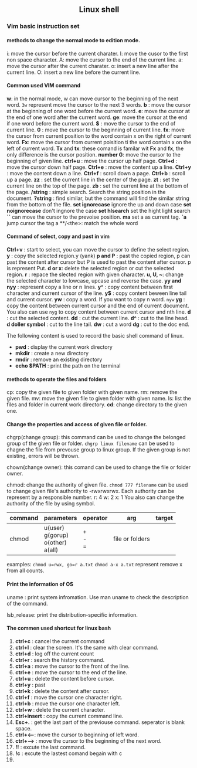 ## <center> Linux shell </center>
### Vim basic instruction set

#### methods to change the normal mode to edition mode.
i: move the cursor before the current charater.
I: move the cusor to the first non space character.
A: move the cursor to the end of the current line.
a: move the cursor after the current charater.
o: insert a new line after the current line.
O: insert a new line before the current line.

#### Common used VIM command
**w**: in the normal mode, w can move cursor to the beginning of the next word. ```3w``` represent move the cursor to the next 3 words.
**b** : move the cursor at the beginning of one word before the current word.
**e**: move the cursor at the end of one word after the current word.
**ge**: move the cursor at the end if one word before the current word.
**$** : move the cursor to the end of current line.
**0** : move the cursor to the beginning of current line. 
**fx**: move the cursor from current position to the word contain x on the right of current word.
**Fx**: move the cursor from current poisition ti the word contain x on the left of current word.
**Tx** and **tx**: these comand is familar wit **Fx** and **fx**, the only difference is the cursor position.
**number G**: move the cursor to the beginning of given line.
**ctrl+u** : move the cursor up half page.
**Ctrl+d** : move the cursor down half page.
**Ctrl+e** : move the content up a line.
**Ctrl+y** : move the content down a line.
**Ctrl+f** : scroll down a page.
**Ctrl+b** : scroll up a page.
**zz** : set the current line in the center of the page.
**zt** : set the current line on the top of the page.
**zb** : set the current line at the bottom of the page.
**/string** : simple search. Search the string position in the document.
**?string** : find similar, but the command will find the similar string from the bottom of the file.
**set ignorecase** ignore the up and down case
**set noignorecase** don't ingnore the case
**set hlsearch** set the hight light search
**``** can move the cursor to the prevoise position.
**ma** set a as current tag.
**`a** jump cursor the tag a 
**/\<the\>: match the whole word

#### Command of select, copy and past in vim
**Ctrl+v** : start to select, you can move the cursor to define the select region.
**y** : copy the selected region.y (yank)
**p and P** : past the copied region, p can past the content after cursor but P is used to past the content after cursor. p is represent Put.
**d or x**: delete the selected region or cut the selected region.
**r** : repace the slected region with given character.
**u, U, ~**: change the selected character to lowcase, upcase and reverse the case.
**yy and nyy** : represent copy a line or n lines.
**y^** : copy content between first character and current cursor of the line.
**y$** : copy content beween line tail and current cursor.
**yw** : copy a word. If you want to copy n word. ```nyw```
**yg** : copy the content between current cursor and the end of current document. You also can use ```nyg``` to copy content between current cursor and nth line.
**d** : cut the selected content.
**dd** : cut the current line.
**d^** : cut to the line head.
**d doller symbol** : cut to the line tail.
**dw** : cut a word
**dg** : cut to the doc end.


The following content is used to record the basic shell command of linux.
* **pwd** : display the current work directory
* **mkdir** : create a new directory
* **rmdir** : remove an existing directory
* **echo $PATH** : print the path on the terminal
#### methods to operate the files and folders
cp: copy the given file to given folder with given name.
rm: remove the given file.
mv: move the given file to given folder with given name.
ls: list the files and folder in current work directory. 
**cd**: change directory to the given one.

#### Change the properties and access of given file or folder.
chgrp(change group): this command can be used to change the belonged group of the given file or folder. ```chgrp linux filename``` can be used to chagne the file from prevouse group to linux group. If the given group is not existing, errors will be thrown.

chown(change owner): this comand can be used to change the file or folder owner.

chmod: change the authority of given file. ```chmod 777 filename``` can be used to change given file's authority to -rwxrwxrwx. Each authority can be represent by a responsible number.
r: 4 
w: 2
x: 1
You also can change the authority of the file by using symbol. 


|command|parameters|operator|arg|target|
|-|-|-|-|-|
|chmod| u(user)<br> g(gorup)<br>o(other)<br>a(all)| +<br>-<br>=<br>| file or folders|

examples: ```chmod u=rwx, go=r a.txt```
```chmod a-x a.txt``` represent remove x from all counts.

#### Print the information of OS
uname : print system infromation. Use man uname to check the description of the command.

lsb_release: print the distribution-specific information.

#### The commen used shortcut for linux bash
1. **ctrl+c** : cancel the current command
2. **ctrl+l** : clear the screen. It's the same with clear command.
3. **ctrl+d** : log off the current count
4. **ctrl+r** : search the history command.
5. **ctrl+a** : move the cursor to the front of the line.
6. **ctrl+e** : move the cursor to the end of the line.
7. **ctrl+u** : delete the content before cursor.
8. **ctrl+y** : past
9. **ctrl+k** : delete the content after cursor.
10. **ctrl+f** : move the cursor one character right.
11. **ctrl+b** : move the cursor one character left.
12. **ctrl+w** : delete the current character.
13. **ctrl+insert** : copy the current command line.
14. **Esc+.** : get the last part of the previouse command. seperator is blank space.
15. **ctrl+<--**: move the cursor to beginning of left word.
16. **ctrl+-->** : move the cursor to the beginning of the next word.
17. **!!** : excute the last command.
18. **!c** : excute the lastest comand begain with c
19. 